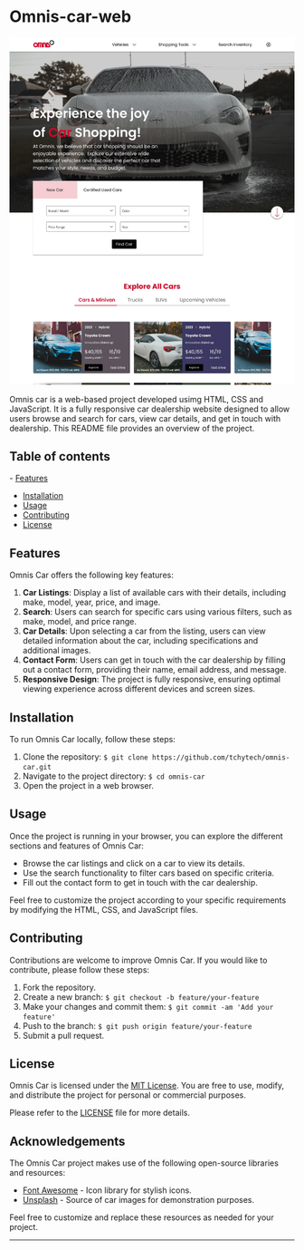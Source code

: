 # Omnis-car-web

![Design preview for the Omnis Car website](./Design/Landing-Page-preview.jpg)

Omnis car is a web-based project developed usimg HTML, CSS and JavaScript. It is a fully responsive car dealership website designed to allow users browse and search for cars, view car details, and get in touch with dealership. This README file provides an overview of the project.

## Table of contents

​- [Features](#features)
- [Installation](#installation)
- [Usage](#usage)
- [Contributing](#contributing)
- [License](#license)

## Features

<a id="features"></a>
Omnis Car offers the following key features:

1. **Car Listings**: Display a list of available cars with their details, including make, model, year, price, and image.
2. **Search**: Users can search for specific cars using various filters, such as make, model, and price range.
3. **Car Details**: Upon selecting a car from the listing, users can view detailed information about the car, including specifications and additional images.
4. **Contact Form**: Users can get in touch with the car dealership by filling out a contact form, providing their name, email address, and message.
5. **Responsive Design**: The project is fully responsive, ensuring optimal viewing experience across different devices and screen sizes.

## Installation

<a id="installation"></a>
To run Omnis Car locally, follow these steps:

1. Clone the repository: `$ git clone https://github.com/tchytech/omnis-car.git`
2. Navigate to the project directory: `$ cd omnis-car`
3. Open the project in a web browser.

## Usage

<a id="usage"></a>
Once the project is running in your browser, you can explore the different sections and features of Omnis Car:

- Browse the car listings and click on a car to view its details.
- Use the search functionality to filter cars based on specific criteria.
- Fill out the contact form to get in touch with the car dealership.

Feel free to customize the project according to your specific requirements by modifying the HTML, CSS, and JavaScript files.

## Contributing

<a id="contributing"></a>
Contributions are welcome to improve Omnis Car. If you would like to contribute, please follow these steps:

1. Fork the repository.
2. Create a new branch: `$ git checkout -b feature/your-feature`
3. Make your changes and commit them: `$ git commit -am 'Add your feature'`
4. Push to the branch: `$ git push origin feature/your-feature`
5. Submit a pull request.

## License

<a id="license"></a>
Omnis Car is licensed under the [MIT License](https://opensource.org/licenses/MIT). You are free to use, modify, and distribute the project for personal or commercial purposes.

Please refer to the [LICENSE](LICENSE) file for more details.

## Acknowledgements

The Omnis Car project makes use of the following open-source libraries and resources:

- [Font Awesome](https://fontawesome.com/) - Icon library for stylish icons.
- [Unsplash](https://unsplash.com/) - Source of car images for demonstration purposes.

Feel free to customize and replace these resources as needed for your project.

---
